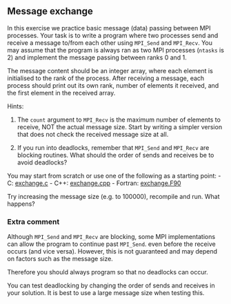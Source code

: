 ## Message exchange

In this exercise we practice basic message (data) passing between MPI processes.
Your task is to write a program where two processes send and receive a message to/from
each other using `MPI_Send` and `MPI_Recv`. You may assume that the program
is always ran as two MPI processes (`ntasks` is 2) and implement the message
passing between ranks 0 and 1.

The message content should be an integer array, where each element is
initialised to the rank of the process. After receiving a message, each
process should print out its own rank, number of elements it received,
and the first element in the received array.

Hints:

1. The `count` argument to `MPI_Recv` is the maximum number of elements to receive, NOT the actual message size.
Start by writing a simpler version that does not check the received message size at all.

2. If you run into deadlocks, remember that `MPI_Send` and `MPI_Recv` are blocking routines.
What should the order of sends and receives be to avoid deadlocks?

You may start from scratch or use one of the following as a starting point:
    - C: [exchange.c](exchange.c)
    - C++: [exchange.cpp](exchange.cpp)
    - Fortran: [exchange.F90](exchange.F90)

Try increasing the message size (e.g. to 100000), recompile and run. What
happens?

### Extra comment

Although `MPI_Send` and `MPI_Recv` are blocking, some MPI implementations
can allow the program to continue past `MPI_Send`.
even before the receive occurs (and vice versa). However, this is not guaranteed
and may depend on factors such as the message size.

Therefore you should always program so that no deadlocks can occur.

You can test deadlocking by changing the order of sends and receives in your solution.
It is best to use a large message size when testing this.
